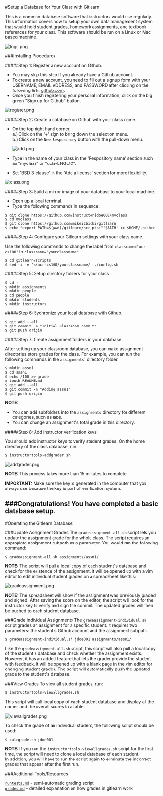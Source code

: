 #Setup a Database for Your Class with Gitlearn

This is a common database software that instructors would use regularly.
This information covers how to setup your own data management system that would hold student grades, homework assignments, and textbook references for your class.
This software should be run on a Linux or Mac based machine.

![logo.png](img/logo.png)

###Installing Procedures

#####Step 1: Register a new account on Github.

- You may skip this step if you already have a Github account.
- To create a new account, you need to fill out a signup form with your USERNAME, EMAIL ADDRESS, and PASSWORD after clicking on the following link: [github.com](https://github.com).
- Once you finish registering your personal information, click on the big green "Sign up for Github" button.

![register.png](img/register.png)

#####Step 2: Create a database on Github with your class name.

- On the top right hand corner,  
  a.) Click on the '+' sign to bring down the selection menu.  
  b.) Click on the `New Respository` button with the pull-down menu.

  ![add.png](img/add.png)

- Type in the name of your class in the 'Respository name' section such as "myclass" or "ucla-ENGL1C".
- Set 'BSD 3-clause' in the 'Add a license' section for more flexibility.

![class.png](img/class.png) 

#####Step 3: Build a mirror image of your database to your local machine.

- Open up a local terminal.
- Type the following commands in sequence:
```
$ git clone https://github.com/instructorjdoe001/myclass
$ cd myclass
$ git clone https://github.com/mikeizbicki/gitlearn
$ echo "export PATH=$(pwd)/gitlearn/scripts:"'$PATH' >> $HOME/.bashrc
```

#####Step 4: Configure your Gitlearn settings with your class name.

Use the following commands to change the label from `classname="ucr-cs100"` to `classname="yourclassname"`.
```
$ cd gitlearn/scripts
$ sed -i -e 's/ucr-cs100/yourclassname/' ./config.sh
```

#####Step 5: Setup directory folders for your class.

```
$ cd -
$ mkdir assignments
$ mkdir people
$ cd people
$ mkdir students
$ mkdir instructors
```

#####Step 6: Sychronize your local database with Github.

```
$ git add --all
$ git commit -m "Initial Classroom commit"
$ git push origin
```

#####Step 7: Create assignment folders in your database.

After setting up your classroom database, you can make assignment directories store grades for the class.
For example, you can run the following commands in the `assignments`' directory folder.
```
$ mkdir assn1
$ cd assn1
$ echo /100 >> grade
$ touch README.md
$ git add --all
$ git commit -m "Adding assn1"
$ git push origin
```
**NOTE:**
- You can add subfolders into the `assignments` directory for different categories, such as labs.
- You can change an assignment's total grade in this directory.

#####Step 8: Add instructor verification keys

You should add instructor keys to verify student grades.
On the home directory of the class database, run:
```
$ instructortools-addgrader.sh
```
![addgrader.png](img/addgrader.png)

**NOTE:**
This process takes more than 15 minutes to complete.  

**IMPORTANT:**
Make sure the key is generated in the computer that you always use because the key is part of verification system.

###Congratulations! You have completed a basic database setup.
----------------------------------------------------------------------------------------
#Operating the Gitlearn Database:

###Update Assignment Grades
The `gradeassignment-all.sh` script lets you update the assignment grade for the whole class.
The script requires an appropiate assignment subpath as a parameter.
You would run the following command:
```
$ gradeassignment-all.sh assignments/assn1/
```
**NOTE:** The script will pull a local copy of each student's database and check for the existence of the assignment.
It will be opened up with a vim editor to edit individual student grades on a spreadsheet like this:

![gradeassignment.png](img/gradeassignment.png)

**NOTE:**
The spreadsheet will show if the assignment was previously graded and signed.
After saving the score on the editor, the script will look for the instructor key to verify and sign the commit.
The updated grades will then be pushed to each student database.

###Grade Individual Assignments
The `gradeassignment-individual.sh` script grades an assignment for a specific student.
It requires two parameters: the student's Github account and the assignment subpath.
```
$ gradeassignment-individual.sh jdoe001 assignments/assn1/
```
Like the `gradeassignment-all.sh` script, this script will also pull a local copy of the student's database and check whether the assignment exists.
However, it has an added feature that lets the grader provide the student with feedback.
It will be opened up with a blank page in the vim editor for changing student grades.
The script will automatically push the updated grade to the student's database.

###View Grades
To view all student grades, run:
```
$ instructortools-viewallgrades.sh
```
This script will pull local copy of each student database and display all the names and the overall scores in a table.

![viewallgrades.png](img/viewallgrades.png)

To check the grade of an individual student, the following script should be used:
```
$ calcgrade.sh jdoe001
```
**NOTE:**
If you run the `instructortools-viewallgrades.sh` script for the first time, the script will need to clone a local database of each student.  
In addition, you will have to run the script again to eliminate the incorrect grades that appear after the first run.


###Additional Tools/Resources

[`runtests.md`](runtests.md) - semi-automatic grading script  
[`grades.md`](grades.md) - detailed explanation on how grades in gitlearn work
